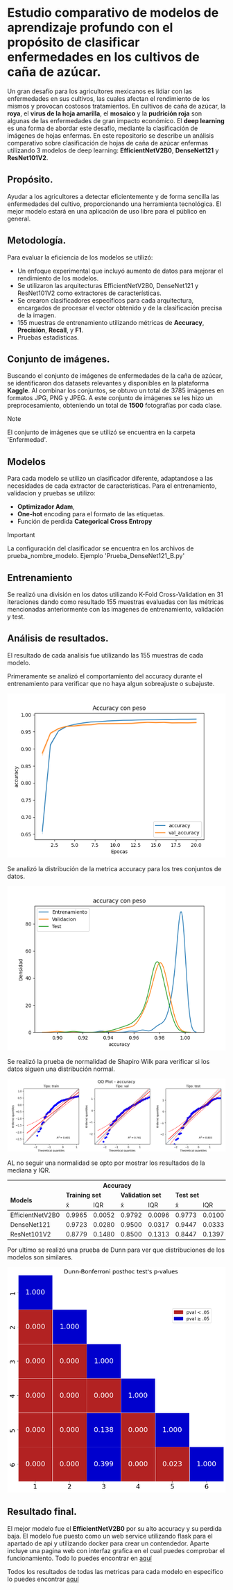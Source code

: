 # Estudio comparativo de modelos de aprendizaje profundo con el propósito de clasificar enfermedades en los cultivos de caña de azúcar.

Un gran desafío para los agricultores mexicanos es lidiar con las enfermedades en sus cultivos, las cuales afectan el rendimiento de los mismos y provocan costosos tratamientos. 
En cultivos de caña de azúcar, la __roya__, el __virus de la hoja amarilla__, el __mosaico__ y la __pudrición roja__ son algunas de las enfermedades de gran impacto económico. 
El __deep learning__ es una forma de abordar este desafío, mediante la clasificación de imágenes de hojas enfermas.
En este repositorio se describe un análisis comparativo sobre clasificación de hojas de caña de azúcar enfermas utilizando 3 modelos de deep learning: __EfficientNetV2B0__, __DenseNet121__ y __ResNet101V2__.

## Propósito.
Ayudar a los agricultores a detectar eficientemente y de forma sencilla las enfermedades del cultivo, proporcionando una herramienta tecnológica. 
El mejor modelo estará en una aplicación de uso libre para el público en general.

## Metodología.
Para evaluar la eficiencia de los modelos se utilizó:
* Un enfoque experimental que incluyó aumento de datos para mejorar el rendimiento de los modelos.
* Se utilizaron las arquitecturas EfficientNetV2B0, DenseNet121 y ResNet101V2 como extractores de características.
* Se crearon clasificadores específicos para cada arquitectura, encargados de procesar el vector obtenido y de la clasificación precisa de la imagen.
* 155 muestras de entrenamiento utilizando métricas de __Accuracy__, __Precisión__, __Recall__, y __F1__.
* Pruebas estadísticas.

## Conjunto de imágenes.
Buscando el conjunto de imágenes de enfermedades de la caña de azúcar, se identificaron dos datasets relevantes y disponibles en la plataforma __Kaggle__. Al combinar los conjuntos, se obtuvo un total de 3785 imágenes en formatos JPG, PNG y JPEG. A este conjunto de imágenes se les hizo un preprocesamiento, obteniendo un total de __1500__ fotografías por cada clase.

> [!NOTE]  
> El conjunto de imágenes que se utilizó se encuentra en la carpeta 'Enfermedad'.

## Modelos
Para cada modelo se utilizo un clasificador diferente, adaptandose a las necesidades de cada extractor de caracteristicas. Para el entrenamiento, validacion y pruebas se utilizo:
* __Optimizador Adam__,
* __One-hot__ encoding para el formato de las etiquetas.
* Función de perdida __Categorical Cross Entropy__

> [!IMPORTANT]  
> La configuración del clasificador se encuentra en los archivos de prueba_nombre_modelo. Ejemplo 'Prueba_DenseNet121_B.py'

## Entrenamiento
Se realizó una división en los datos utilizando K-Fold Cross-Validation en 31 iteraciones dando como resultado 155 muestras evaluadas con las métricas mencionadas anteriormente con las imagenes de entrenamiento, validación y test.

## Análisis de resultados.
El resultado de cada analisis fue utilizando las 155 muestras de cada modelo.

Primeramente se analizó el comportamiento del accuracy durante el entrenamiento para verificar que no haya algun sobreajuste o subajuste.

![''](Pruebas_Estadisticas/EfficientNetV2B0/Graficas_EfficientNetV2B0/History/lineplot_accuracy_cp.png)

Se analizó la distribución de la metrica accuracy para los tres conjuntos de datos.

![''](Pruebas_Estadisticas/EfficientNetV2B0/Graficas_EfficientNetV2B0/Metricas/Densidad%20con%20pesos/Metrica_accuracy_cp.png)

Se realizó la prueba de normalidad de Shapiro Wilk para verificar si los datos siguen una distribución normal.

![''](Pruebas%20de%20normalidad/qqplot/Efficientnetv2b0%20con%20pesos%20imagenet/qqplot_accuracy.png)

AL no seguir una normalidad se opto por mostrar los resultados de la mediana y IQR.

<table>
  <thead>
  <tr>
    <th colspan="7">Accuracy</th>
  </tr>
   <tr>
    <td rowspan="2"><b>Models</b></td>
    <td colspan="2"><b>Training set</b></td>
    <td colspan="2"><b>Validation set</b></td>
    <td colspan="2"><b>Test set</b></td>
  </tr>
  <tr>
    <td>&#x0078;&#x0303;</td>
    <td>IQR</td>
    <td>&#x0078;&#x0303;</td>
    <td>IQR</td>
    <td>&#x0078;&#x0303;</td>
    <td>IQR</td>
  </tr>
</thead>
<tbody>
    <tr>
        <td>EfficientNetV2B0</td>
        <td>0.9965</td>
        <td>0.0052</td>
        <td>0.9792</td>
        <td>0.0096</td>
        <td>0.9773</td>
        <td>0.0100 </td>
    </tr>
    <tr>
          <td>DenseNet121</td>
          <td>0.9723</td>
          <td>0.0280</td>
          <td>0.9500</td>
          <td>0.0317</td>
          <td>0.9447</td>
          <td>0.0333 </td>
      </tr>
      <tr>
          <td>ResNet101V2</td>
          <td>0.8779</td>
          <td>0.1480</td>
          <td>0.8500</td>
          <td>0.1313</td>
          <td>0.8447</td>
          <td>0.1397 </td>
      </tr>
</tbody>
</table>

Por ultimo se realizó una prueba de Dunn para ver que distribuciones de los modelos son similares.

![''](Prueba%20Dunn/Dunn-Bonferroni.png)

## Resultado final.
El mejor modelo fue el __EfficientNetV2B0__ por su alto accuracy y su perdida baja. El modelo fue puesto como un web service utilizando flask para el apartado de api y utilizando docker para crear un contendedor. Aparte incluye una pagina web con interfaz grafica en el cual puedes comprobar el funcionamiento. Todo lo puedes encontrar en [aquí](https://github.com/JesusDMM/Modelo_IA_Docker)

Todos los resultados de todas las metricas para cada modelo en especifico lo puedes encontrar [aquí](https://github.com/JesusDMM/SugarCane)
